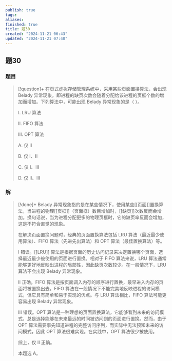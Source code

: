 ```yaml
---
publish: true
tags: 
aliases: 
finished: true
title: 题30
created: "2024-11-21 06:43"
updated: "2024-11-21 07:40"
---
```

## 题30
### 题目
> [!question]+
> 在页式虚拟存储管理系统中，采用某些页面置换算法，会出现 Belady 异常现象，即进程的缺页次数会随着分配给该进程的页框个数的增加而增加。下列算法中，可能出现 Belady 异常现象的是（ ）。
> 
> I. LRU 算法
> 
> II. FIFO 算法
> 
> III. OPT 算法
> 
> A. 仅 II
> 
> B. 仅 I、II
> 
> C. 仅 I、III
> 
> D. 仅 II、III
### 解
> [!done]+
> Belady 异常现象指的是在某些情况下，使用某些[[页面]]置换算法，当进程的物理[[页框]]（页面框）数目增加时，[[缺页]]次数反而会增加。换句话说，当为进程分配更多的物理页框时，它的缺页率反而会增加，这是不符合直觉的现象。
> 
> 在解决页面置换问题时，经典的页面置换算法包括 LRU 算法（最近最少使用算法）、FIFO 算法（先进先出算法）和 OPT 算法（最佳置换算法）等。
> 
> I 错误。[[LRU]] 算法是根据页面的历史访问记录来决定置换哪个页面，选择最近最少被使用的页面进行置换。相对于 FIFO 算法来说，LRU 算法通常能够更好地反映出进程的局部性，因此缺页次数较少。在一般情况下，LRU 算法不会出现 Belady 异常现象。
> 
> II 正确。FIFO 算法是按页面调入内存的顺序进行置换，最早进入内存的页面将被置换出去。FIFO 算法在一般情况下不能完美地反映进程的访问模式，但它具有简单和易于实现的优点。与 LRU 算法相比，FIFO 算法可能更容易出现 Belady 异常现象。
> 
> III 错误。OPT 算法是一种理想的页面置换算法，它能够看到未来的访问模式，总是选择能够在未来最远的时间被访问到的页面进行置换。然而，由于 OPT 算法需要事先知道进程的完整访问序列，而实际中无法预知未来的访问模式，因此 OPT 算法很难实现。在实践中，OPT 算法很少被使用。
> 
> 综上，仅 II 正确。
> 
> 本题选 A。